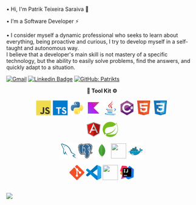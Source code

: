 <!-- <div align="center" padding="5em"> 
<img src="https://readme-typing-svg.herokuapp.com/?color=FFFC33&size=35&center=true&vCenter=true&width=1000&lines=HELLO,+MY+NAME+is+Patrik+Teixeira+Saraiva;I'm++Software+Developer;I+from+Brasil,+GO;Software Engineering+Student+at+Uninter;Be+Welcome!+:%29">
</div> -->

<div align="left" >
<!--     <img align="right" style="width:25vh; height:auto" src="https://i.pinimg.com/originals/68/6f/61/686f61a923775e73e7d3d08b70be4d6e.gif"/> -->
<!--    <img align="right" style="width:25vh; height:auto" src="https://media.giphy.com/media/CuuSHzuc0O166MRfjt/giphy.gif"/> -->
<br>
<p>• Hi, I'm Patrik Teixeira Saraiva 🤙</p>
<p>• I’m a Software Developer ⚡</p>
<!-- <p>• My current tools 🔧</p>
<p>• 🌎 Front-end Web with Angular | Bootstrap</p>
<p>• 📡 Back-end with Java | Kotlin | C#</p>
<p>• 🛠️ TypeScript | JavaScript | Java | Python | Kotlin | C#</p>
<p>• 🧰 And more..</p> -->
<p>• I consider myself a dynamic professional who seeks to learn about everything, being proactive and curious, I try to develop myself in a self-taught and autonomous way.<br> I believe that a developer's main skill is not mastery of a specific technology, but the ability to easily solve problems, find the answers, and quickly adapt to a situation.</p>
</div>

[![Gmail](https://img.shields.io/twitter/url?label=email&logo=gmail&style=social&url=http%3A%2F%2Fmailto%3Astephanyn7%40gmail.com)](mailto:trikteixeira@gmail.com)
[![Linkedin Badge](https://img.shields.io/badge/-LinkedIn-blue?style=flat-square&logo=Linkedin&logoColor=white&link=https://www.linkedin.com/in/patrik-teixeira)](https://www.linkedin.com/in/patrik-teixeira)
[![GitHub: Patrikts](https://img.shields.io/github/followers/Patrikts?label=follow&style=social)]([https://github.com/Patrikts](https://github.com/Patrikts/Patrikts))

<div style="display: inline_block" align="center">
    <strong>🔧 Tool Kit ⚙️</strong>
    <br>
    <br>
    <img align="center" alt="" height="40em" width="40em" src="https://raw.githubusercontent.com/devicons/devicon/master/icons/javascript/javascript-original.svg">
    <img align="center" alt="" height="40em" width="40em" src="https://raw.githubusercontent.com/devicons/devicon/master/icons/typescript/typescript-original.svg">
    <img align="center" alt="" height="40em" width="40em" src="https://raw.githubusercontent.com/devicons/devicon/master/icons/python/python-original.svg">
    <img align="center" alt="" height="40em" width="40em" src="https://raw.githubusercontent.com/devicons/devicon/master/icons/kotlin/kotlin-original.svg">
    <img align="center" alt="" height="40em" width="40em" src="https://raw.githubusercontent.com/devicons/devicon/master/icons/java/java-original.svg">
    <img align="center" alt="" height="40em" width="40em" src="https://raw.githubusercontent.com/devicons/devicon/master/icons/csharp/csharp-original.svg">
    <img align="center" alt="" height="40em" width="40em" src="https://raw.githubusercontent.com/devicons/devicon/master/icons/html5/html5-original.svg">
    <img align="center" alt="" height="40em" width="40em" src="https://raw.githubusercontent.com/devicons/devicon/master/icons/css3/css3-original.svg">
    </div>
    <br>
    <div style="display: inline_block" align="center">
    <img align="center" alt="" height="40em" width="40em" src="https://raw.githubusercontent.com/devicons/devicon/master/icons/angularjs/angularjs-original.svg">
    <img align="center" alt="" height="40em" width="40em" src="https://raw.githubusercontent.com/devicons/devicon/master/icons/spring/spring-original.svg">
    </div>
    <br>
    <div style="display: inline_block" align="center">
    <img align="center" alt="" height="40em" width="40em" src="https://raw.githubusercontent.com/devicons/devicon/master/icons/mysql/mysql-original.svg">
    <img align="center" alt="" height="40em" width="40em" src="https://raw.githubusercontent.com/devicons/devicon/master/icons/postgresql/postgresql-original.svg">
    <img align="center" alt="" height="40em" width="40em" src="https://raw.githubusercontent.com/devicons/devicon/master/icons/mongodb/mongodb-original.svg">
    <img align="center" alt="" height="40em" width="40em" src="https://icon.icepanel.io/Technology/svg/Microsoft-SQL-Server.svg">
    <img align="center" alt="" height="40em" width="40em" src="https://raw.githubusercontent.com/devicons/devicon/master/icons/docker/docker-original.svg">
    </div>
    <br>
    <div style="display: inline_block" align="center">
    <img align="center" alt="" height="40em" width="40em" src="https://raw.githubusercontent.com/devicons/devicon/master/icons/git/git-original.svg">
    <img align="center" alt="" height="40em" width="40em" src="https://raw.githubusercontent.com/devicons/devicon/master/icons/vscode/vscode-original.svg">
    <img align="center" alt="" height="40em" width="40em" src="https://icongr.am/devicon/visualstudio-plain.svg?size=128&color=currentColor">
    <img align="center" alt="" height="40em" width="40em" src="https://raw.githubusercontent.com/devicons/devicon/master/icons/intellij/intellij-original.svg">
    </div>
    <br>
<!--     <div style="display: inline_block" align="center">
    <img align="center" alt="" height="40em" width="40em" src="https://raw.githubusercontent.com/devicons/devicon/master/icons/python/python-original.svg">
    <img align="center" alt="" height="40em" width="40em" src="https://raw.githubusercontent.com/devicons/devicon/master/icons/jetbrains/jetbrains-original.svg">
 </div> -->

<!--<p align="right">  <img src="https://komarev.com/ghpvc/?username=Patrikts&color=green" alt="Profile views" /> </p> -->
<!-- 
<a href="https://github.com/Patrikts"><img height="180em" src="https://github-readme-stats.vercel.app/api?username=Patrikts&show_icons=true&theme=merko&include_all_commits=true&count_private=true"/></a>

 <!-- <a href="https://github.com/Patrikts"><img height="180em" src="https://github-readme-stats.vercel.app/api/top-langs/?username=Patrikts&layout=compact&langs_count=7&theme=github_dark  "/></a>

 <a href="http://www.github.com/Patrikts"><img src="https://github-readme-streak-stats.herokuapp.com/?user=Patrikts&theme=merko" /></a>

<a href="http://www.github.com/Patrikts"><img src="https://github-readme-activity-graph.cyclic.app/graph?username=Patrikts&theme=merko" alt="GitHub Commits Graph" /></a> --> 

<!-- <a href="https://github.com/Patrikts"><img height="180em" src="https://github-readme-stats.vercel.app/api?username=Patrikts&show_icons=true&count_private=true&hide=&bg_color=f7df1e&title_color=000000&text_color=000000&hide_border=true&show_icons=true"/></a> -->

<!-- [![GitHub Streak](https://github-readme-streak-stats.herokuapp.com?user=Patrikts&theme=Javascript&hide_border=true&border_radius=5&date_format=M%20j%5B%2C%20Y%5D)](https://git.io/streak-stats) -->

<!-- <a href="http://www.github.com/Patrikts"><img src="https://github-readme-streak-stats.herokuapp.com/?user=Patrikts&stroke=ffffff&background=171717&ring=3382ed&fire=3382ed&currStreakNum=ffffff&currStreakLabel=3382ed&sideNums=ffffff&sideLabels=ffffff&dates=ffffff&hide_border=true" /></a> -->

<!-- [![Ashutosh's github activity graph](https://github-readme-activity-graph.cyclic.app/graph?username=Ashutosh00710&theme=dracula)](https://github.com/ashutosh00710/github-readme-activity-graph) -->



<!-- <a  href="http://www.github.com/Patrikts"><img style="width:100%; height:auto" src="https://github-readme-activity-graph.cyclic.app/graph?username=Patrikts&bg_color=f7df1e&color=000000&line=3382ed&point=000000&area_color=171717&area=true&hide_border=true&custom_title=GitHub%20Commits%20Graph" alt="GitHub Commits Graph" /></a> -->

<br>

<img align="left" style="width:100vh  height:150vh" src="https://media.giphy.com/media/xTiIzuuQqb1fycYLTi/giphy.gif"/>

